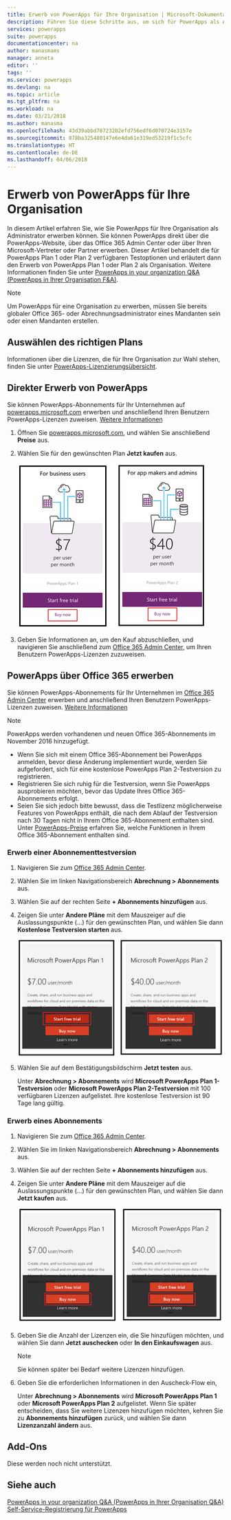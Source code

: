 ```yaml
---
title: Erwerb von PowerApps für Ihre Organisation | Microsoft-Dokumentation
description: Führen Sie diese Schritte aus, um sich für PowerApps als Administrator zu registrieren.
services: powerapps
suite: powerapps
documentationcenter: na
author: manasmams
manager: anneta
editor: ''
tags: ''
ms.service: powerapps
ms.devlang: na
ms.topic: article
ms.tgt_pltfrm: na
ms.workload: na
ms.date: 03/21/2018
ms.author: manasma
ms.openlocfilehash: 43d39abbd78723202efd756edf6d070724e3157e
ms.sourcegitcommit: 078ba325480147e6e4da61e319ed53219f1c5cfc
ms.translationtype: HT
ms.contentlocale: de-DE
ms.lasthandoff: 04/06/2018
---
```

# <a name="purchase-powerapps-for-your-organization"></a>Erwerb von PowerApps für Ihre Organisation
In diesem Artikel erfahren Sie, wie Sie PowerApps für Ihre Organisation als Administrator erwerben können. Sie können PowerApps direkt über die PowerApps-Website, über das Office 365 Admin Center oder über Ihren Microsoft-Vertreter oder Partner erwerben. Dieser Artikel behandelt die für PowerApps Plan 1 oder Plan 2 verfügbaren Testoptionen und erläutert dann den Erwerb von PowerApps Plan 1 oder Plan 2 als Organisation. Weitere Informationen finden Sie unter [PowerApps in your organization Q&A (PowerApps in Ihrer Organisation F&A)](signup-question-and-answer.md).

> [!NOTE]
>   Um PowerApps für eine Organisation zu erwerben, müssen Sie bereits globaler Office 365- oder Abrechnungsadministrator eines Mandanten sein oder einen Mandanten erstellen.

## <a name="choosing-the-right-plan"></a>Auswählen des richtigen Plans
Informationen über die Lizenzen, die für Ihre Organisation zur Wahl stehen, finden Sie unter [PowerApps-Lizenzierungsübersicht](pricing-billing-skus.md).

## <a name="purchase-powerapps-directly"></a>Direkter Erwerb von PowerApps
Sie können PowerApps-Abonnements für Ihr Unternehmen auf [powerapps.microsoft.com][4] erwerben und anschließend Ihren Benutzern PowerApps-Lizenzen zuweisen. [Weitere Informationen][5]

1. Öffnen Sie [powerapps.microsoft.com][4], und wählen Sie anschließend **Preise** aus.

2. Wählen Sie für den gewünschten Plan **Jetzt kaufen** aus.

    ![](./media/signup-for-powerapps-admin/buy-now.png)

3. Geben Sie Informationen an, um den Kauf abzuschließen, und navigieren Sie anschließend zum [Office 365 Admin Center][6], um Ihren Benutzern PowerApps-Lizenzen zuzuweisen.

## <a name="get-powerapps-through-office-365"></a>PowerApps über Office 365 erwerben
Sie können PowerApps-Abonnements für Ihr Unternehmen im [Office 365 Admin Center][6] erwerben und anschließend Ihren Benutzern PowerApps-Lizenzen zuweisen. [Weitere Informationen][5]

> [!NOTE]
> PowerApps werden vorhandenen und neuen Office 365-Abonnements im November 2016 hinzugefügt.
>
> * Wenn Sie sich mit einem Office 365-Abonnement bei PowerApps anmelden, bevor diese Änderung implementiert wurde, werden Sie aufgefordert, sich für eine kostenlose PowerApps Plan 2-Testversion zu registrieren.
> * Registrieren Sie sich ruhig für die Testversion, wenn Sie PowerApps ausprobieren möchten, bevor das Update Ihres Office 365-Abonnements erfolgt.  
> * Seien Sie sich jedoch bitte bewusst, dass die Testlizenz möglicherweise Features von PowerApps enthält, die nach dem Ablauf der Testversion nach 30 Tagen nicht in Ihrem Office 365-Abonnement enthalten sind.  Unter [PowerApps-Preise][2] erfahren Sie, welche Funktionen in Ihrem Office 365-Abonnement enthalten sind.


### <a name="purchase-a-subscription-trial"></a>Erwerb einer Abonnementtestversion
1. Navigieren Sie zum [Office 365 Admin Center][6].

2. Wählen Sie im linken Navigationsbereich **Abrechnung > Abonnements** aus.

3. Wählen Sie auf der rechten Seite **+ Abonnements hinzufügen** aus.

4. Zeigen Sie unter **Andere Pläne** mit dem Mauszeiger auf die Auslassungspunkte (...) für den gewünschten Plan, und wählen Sie dann **Kostenlose Testversion starten** aus.

    ![](./media/signup-for-powerapps-admin/admin-purchase-trial.png)

5. Wählen Sie auf dem Bestätigungsbildschirm **Jetzt testen** aus.

    Unter **Abrechnung > Abonnements** wird **Microsoft PowerApps Plan 1-Testversion** oder **Microsoft PowerApps Plan 2-Testversion** mit 100 verfügbaren Lizenzen aufgelistet. Ihre kostenlose Testversion ist 90 Tage lang gültig.

### <a name="purchase-a-subscription"></a>Erwerb eines Abonnements
1. Navigieren Sie zum [Office 365 Admin Center][6].

2. Wählen Sie im linken Navigationsbereich **Abrechnung > Abonnements** aus.

3. Wählen Sie auf der rechten Seite **+ Abonnements hinzufügen** aus.

4. Zeigen Sie unter **Andere Pläne** mit dem Mauszeiger auf die Auslassungspunkte (...) für den gewünschten Plan, und wählen Sie dann **Jetzt kaufen** aus.

    ![](./media/signup-for-powerapps-admin/admin-purchase-paid.png)

5. Geben Sie die Anzahl der Lizenzen ein, die Sie hinzufügen möchten, und wählen Sie dann **Jetzt auschecken** oder **In den Einkaufswagen** aus.

   > [!NOTE]
   > Sie können später bei Bedarf weitere Lizenzen hinzufügen.


6. Geben Sie die erforderlichen Informationen in den Auscheck-Flow ein,

    Unter **Abrechnung > Abonnements** wird **Microsoft PowerApps Plan 1** oder **Microsoft PowerApps Plan 2** aufgelistet. Wenn Sie später entscheiden, dass Sie weitere Lizenzen hinzufügen möchten, kehren Sie zu **Abonnements hinzufügen** zurück, und wählen Sie dann **Lizenzanzahl ändern** aus.

## <a name="add-ons"></a>Add-Ons
Diese werden noch nicht unterstützt.

## <a name="see-also"></a>Siehe auch
[PowerApps in your organization Q&A (PowerApps in Ihrer Organisation Q&A)](signup-question-and-answer.md)  
[Self-Service-Registrierung für PowerApps](../maker/signup-for-powerapps.md)  

<!--Reference links in article-->
[1]: http://go.microsoft.com/fwlink/p/?LinkId=715583
[2]: http://go.microsoft.com/fwlink/p/?LinkId=708209
[4]: https://go.microsoft.com/fwlink/?linkid=832551
[5]: https://support.office.com/article/997596b5-4173-4627-b915-36abac6786dc
[6]: https://portal.office.com/admin/default.aspx
